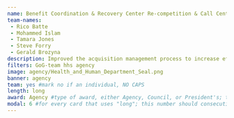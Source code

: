 ```yaml
---
name: Benefit Coordination & Recovery Center Re-competition & Call Center Modernization
team-names: 
 - Rico Batte
 - Mohammed Islam
 - Tamara Jones
 - Steve Forry
 - Gerald Brozyna
description: Improved the acquisition management process to increase efficiencies and reduce cost across Health and Human Services. The team reduced the procurement acquisition lead time by four months and saved the government $100+ million.
filters: GoG-team hhs agency
image: agency/Health_and_Human_Department_Seal.png
banner: agency
team: yes #mark no if an individual, NO CAPS 
length: long
award: Agency #type of award, either Agency, Council, or President's; this is case sensitive so make sure to match the options listed exactly. This section generates the format of the card
modal: 6 #for every card that uses "long"; this number should consecutively increase and never be the same
---
```

